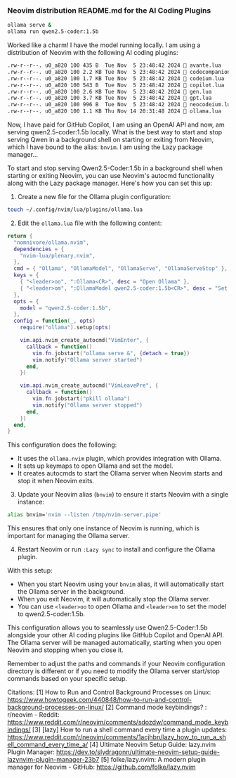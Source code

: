 ### Neovim distribution README.md for the AI Coding Plugins 

```zsh 
ollama serve &
ollama run qwen2.5-coder:1.5b
```

Worked like a charm! I have the model running locally. I am using a distribution of Neovim 
with the following AI coding plugins: 

```zsh
.rw-r--r--. u0_a820 100 435 B  Tue Nov  5 23:48:42 2024  avante.lua
.rw-r--r--. u0_a820 100 2.2 KB Tue Nov  5 23:48:42 2024  codecompanion.lua
.rw-r--r--. u0_a820 100 1.7 KB Tue Nov  5 23:48:42 2024  codeium.lua
.rw-r--r--. u0_a820 100 543 B  Tue Nov  5 23:48:42 2024  copilot.lua
.rw-r--r--. u0_a820 100 2.6 KB Tue Nov  5 23:48:42 2024  gen.lua
.rw-r--r--. u0_a820 100 3.7 KB Tue Nov  5 23:48:42 2024  gpt.lua
.rw-r--r--. u0_a820 100 996 B  Tue Nov  5 23:48:42 2024  neocodeium.lua
.rw-r--r--. u0_a820 100 1.1 KB Thu Nov 14 20:31:48 2024  ollama.lua
```

Now, I have paid for GitHub Copilot, I am using an OpenAI API and now, am serving 
qwen2.5-coder:1.5b locally. What is the best way to start and stop serving Qwen in 
a background shell on starting or exiting from Neovim, which I have bound to the 
alias: `bnvim`. I am using the Lazy package manager...

To start and stop serving Qwen2.5-Coder:1.5b in a background shell when starting or 
exiting Neovim, you can use Neovim's autocmd functionality along with the Lazy 
package manager. Here's how you can set this up:

1. Create a new file for the Ollama plugin configuration:

```bash
touch ~/.config/nvim/lua/plugins/ollama.lua
```

2. Edit the `ollama.lua` file with the following content:

```lua
return {
  "nomnivore/ollama.nvim",
  dependencies = {
    "nvim-lua/plenary.nvim",
  },
  cmd = { "Ollama", "OllamaModel", "OllamaServe", "OllamaServeStop" },
  keys = {
    { "<leader>oo", ":Ollama<CR>", desc = "Open Ollama" },
    { "<leader>om", ":OllamaModel qwen2.5-coder:1.5b<CR>", desc = "Set Ollama Model" },
  },
  opts = {
    model = "qwen2.5-coder:1.5b",
  },
  config = function(_, opts)
    require("ollama").setup(opts)

    vim.api.nvim_create_autocmd("VimEnter", {
      callback = function()
        vim.fn.jobstart("ollama serve &", {detach = true})
        vim.notify("Ollama server started")
      end,
    })

    vim.api.nvim_create_autocmd("VimLeavePre", {
      callback = function()
        vim.fn.jobstart("pkill ollama")
        vim.notify("Ollama server stopped")
      end,
    })
  end,
}
```

This configuration does the following:

- It uses the `ollama.nvim` plugin, which provides integration with Ollama.
- It sets up keymaps to open Ollama and set the model.
- It creates autocmds to start the Ollama server when Neovim starts and stop 
  it when Neovim exits.

3. Update your Neovim alias (`bnvim`) to ensure it starts Neovim with a 
single instance:

```bash
alias bnvim='nvim --listen /tmp/nvim-server.pipe'
```

This ensures that only one instance of Neovim is running, which is important 
for managing the Ollama server.

4. Restart Neovim or run `:Lazy sync` to install and configure the Ollama plugin.

With this setup:

- When you start Neovim using your `bnvim` alias, it will automatically start the 
  Ollama server in the background.
- When you exit Neovim, it will automatically stop the Ollama server.
- You can use `<leader>oo` to open Ollama and `<leader>om` to set the model to 
  qwen2.5-coder:1.5b.

This configuration allows you to seamlessly use Qwen2.5-Coder:1.5b alongside your 
other AI coding plugins like GitHub Copilot and OpenAI API. The Ollama server will 
be managed automatically, starting when you open Neovim and stopping when you 
close it.

Remember to adjust the paths and commands if your Neovim configuration directory 
is different or if you need to modify the Ollama server start/stop commands based 
on your specific setup.

Citations:
[1] How to Run and Control Background Processes on Linux: 
https://www.howtogeek.com/440848/how-to-run-and-control-background-processes-on-linux/
[2] Command mode keybindings? : r/neovim - Reddit: 
https://www.reddit.com/r/neovim/comments/sdozdw/command_mode_keybindings/
[3] [lazy] How to run a shell command every time a plugin updates: 
https://www.reddit.com/r/neovim/comments/1acjhbn/lazy_how_to_run_a_shell_command_every_time_a/
[4] Ultimate Neovim Setup Guide: lazy.nvim Plugin Manager: 
https://dev.to/slydragonn/ultimate-neovim-setup-guide-lazynvim-plugin-manager-23b7
[5] folke/lazy.nvim: A modern plugin manager for Neovim - GitHub: 
https://github.com/folke/lazy.nvim

